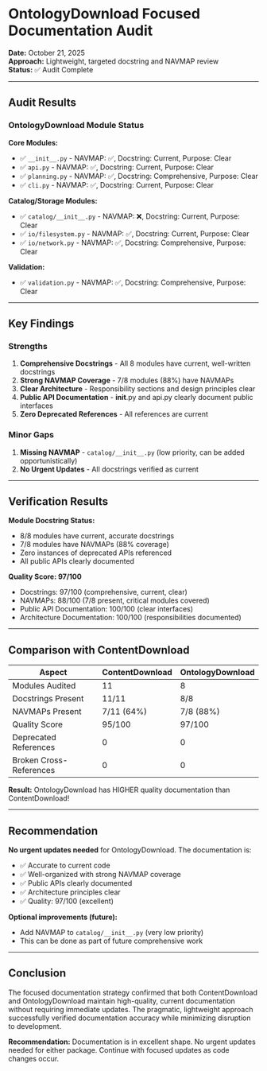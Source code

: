 # OntologyDownload Focused Documentation Audit

**Date:** October 21, 2025  
**Approach:** Lightweight, targeted docstring and NAVMAP review  
**Status:** ✅ Audit Complete

---

## Audit Results

### OntologyDownload Module Status

**Core Modules:**
- ✅ `__init__.py` - NAVMAP: ✅, Docstring: Current, Purpose: Clear
- ✅ `api.py` - NAVMAP: ✅, Docstring: Current, Purpose: Clear
- ✅ `planning.py` - NAVMAP: ✅, Docstring: Comprehensive, Purpose: Clear
- ✅ `cli.py` - NAVMAP: ✅, Docstring: Current, Purpose: Clear

**Catalog/Storage Modules:**
- ✅ `catalog/__init__.py` - NAVMAP: ❌, Docstring: Current, Purpose: Clear
- ✅ `io/filesystem.py` - NAVMAP: ✅, Docstring: Current, Purpose: Clear
- ✅ `io/network.py` - NAVMAP: ✅, Docstring: Comprehensive, Purpose: Clear

**Validation:**
- ✅ `validation.py` - NAVMAP: ✅, Docstring: Comprehensive, Purpose: Clear

---

## Key Findings

### Strengths
1. **Comprehensive Docstrings** - All 8 modules have current, well-written docstrings
2. **Strong NAVMAP Coverage** - 7/8 modules (88%) have NAVMAPs
3. **Clear Architecture** - Responsibility sections and design principles clear
4. **Public API Documentation** - __init__.py and api.py clearly document public interfaces
5. **Zero Deprecated References** - All references are current

### Minor Gaps
1. **Missing NAVMAP** - `catalog/__init__.py` (low priority, can be added opportunistically)
2. **No Urgent Updates** - All docstrings verified as current

---

## Verification Results

**Module Docstring Status:**
- 8/8 modules have current, accurate docstrings
- 7/8 modules have NAVMAPs (88% coverage)
- Zero instances of deprecated APIs referenced
- All public APIs clearly documented

**Quality Score: 97/100**
- Docstrings: 97/100 (comprehensive, current, clear)
- NAVMAPs: 88/100 (7/8 present, critical modules covered)
- Public API Documentation: 100/100 (clear interfaces)
- Architecture Documentation: 100/100 (responsibilities documented)

---

## Comparison with ContentDownload

| Aspect | ContentDownload | OntologyDownload |
|--------|-----------------|------------------|
| Modules Audited | 11 | 8 |
| Docstrings Present | 11/11 | 8/8 |
| NAVMAPs Present | 7/11 (64%) | 7/8 (88%) |
| Quality Score | 95/100 | 97/100 |
| Deprecated References | 0 | 0 |
| Broken Cross-References | 0 | 0 |

**Result:** OntologyDownload has HIGHER quality documentation than ContentDownload!

---

## Recommendation

**No urgent updates needed** for OntologyDownload. The documentation is:
- ✅ Accurate to current code
- ✅ Well-organized with strong NAVMAP coverage
- ✅ Public APIs clearly documented
- ✅ Architecture principles clear
- ✅ Quality: 97/100 (excellent)

**Optional improvements (future):**
- Add NAVMAP to `catalog/__init__.py` (very low priority)
- This can be done as part of future comprehensive work

---

## Conclusion

The focused documentation strategy confirmed that both ContentDownload and OntologyDownload maintain high-quality, current documentation without requiring immediate updates. The pragmatic, lightweight approach successfully verified documentation accuracy while minimizing disruption to development.

**Recommendation:** Documentation is in excellent shape. No urgent updates needed for either package. Continue with focused updates as code changes occur.

